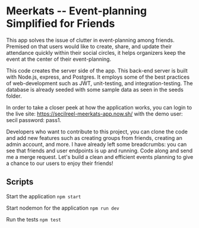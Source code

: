 # Meerkats -- Event-planning Simplified for Friends

This app solves the issue of clutter in event-planning among friends. Premised on that users would like to create, share, and update their attendance quickly within their social circles, it helps organizers keep the event at the center of their event-planning.

This code creates the server side of the app. This back-end server is built with Node.js, express, and Postgres. It employs some of the best practices of web-development such as JWT, unit-testing, and integration-testing. The database is already seeded with some sample data as seen in the seeds folder.  

In order to take a closer peek at how the application works, you can login to the live site:
https://secilreel-meerkats-app.now.sh/
with the demo 
user: secil
password: pass1.

Developers who want to contribute to this project, you can clone the code and add new features such as creating groups from friends, creating an admin account, and more. I have already left some breadcrumbs: you can see that friends and user endpoints  is up and running. Code along and send me a merge request. Let's build a clean and efficient events planning to give a chance to our users to enjoy their friends!

## Scripts

Start the application `npm start`

Start nodemon for the application `npm run dev`

Run the tests `npm test`
